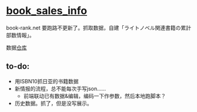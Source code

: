 # [book_sales_info](https://aeroblast.github.io/book_sales_info/)
book-rank.net 要跑路不更新了。抓取数据，自建「ライトノベル関連書籍の累計部数情報」。

数据[仓库](https://github.com/Aeroblast/book_sales_info_data)


## to-do:
+ 用ISBN10抓日亚的书籍数据
+ 新情报的流程，总不能每次手写json……
  - 前端联动已有数据&编辑，编码一下作参数，然后本地跑脚本？
+ 历史数据。抓了，但是没写展示。
